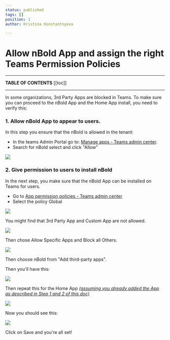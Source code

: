 ```yaml
---
status: published
tags: []
position: 1
author: Kristina Konstantnyova

---
```

# Allow nBold App and assign the right Teams Permission Policies

***

**TABLE OF CONTENTS** [[toc]]

***

In some organizations, 3rd Party Apps are blocked in Teams. To make sure you can proceed to the nBold App and the Home App install, you need to verify this:

### 1. Allow nBold App to appear to users.

In this step you ensure that the nBold is allowed in the tenant:

* In the teams Admin Portal go to: [Manage apps - Teams admin center](https://admin.teams.microsoft.com/policies/manage-apps).
* Search for nBold select and click "Allow"

![](/media/allow-2.png)

### 2. Give permission to users to install nBold

In the next step, you make sure that the nBold App can be installed on Teams for users.

* Go to [App permission policies - Teams admin center](https://admin.teams.microsoft.com/policies/app-permission)
* Select the policy Global

![](https://downloads.intercomcdn.com/i/o/296058917/e23dcf442aed7e20cf6693de/image.png)

You might find that 3rd Party App and Custom App are not allowed.

![](https://downloads.intercomcdn.com/i/o/296060994/80c04b3a5e5afcc1161d28c0/image.png)

Then chose Allow Specific Apps and Block all Others.

![](https://downloads.intercomcdn.com/i/o/296061679/53bb25cdb7b09ee625ac6855/image.png)

Then choose nBold from "Add third-party apps".

Then you'll have this:

![](/media/allow-1-1.png)

Then repeat this for the Home App [_(assuming you already added the App as described in Step 1 and 2 of this doc)_](https://docs.nbold.co/quickstart/set-up-the-home-page.html)

![](/media/allow2-2.png)

Now you should see this:

![](/media/allow3-1.png)

Click on Save and you're all set!
